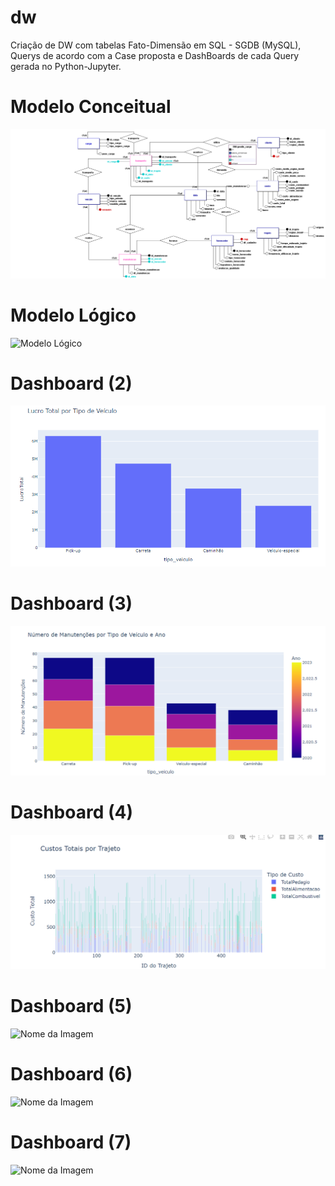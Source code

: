 # dw
Criação de DW com tabelas Fato-Dimensão em SQL - SGDB (MySQL), Querys de acordo com a Case proposta e DashBoards de cada Query gerada no Python-Jupyter.
# Modelo Conceitual
![Modelo Conceitual](https://github.com/5lyss2s1l2ss1ndr4/dw/blob/main/Conceitual_1.png)
# Modelo Lógico
![Modelo Lógico](https://github.com/5lyss2s1l2ss1ndr4/dw/blob/main/L%C3%B3gico_1.png)
# Dashboard (2)
![Nome da Imagem](https://github.com/5lyss2s1l2ss1ndr4/dw/blob/main/dashboard_query_ex(2).png)
# Dashboard (3)
![Nome da Imagem](https://github.com/5lyss2s1l2ss1ndr4/dw/blob/main/dashboard_query_ex(3).png)
# Dashboard (4)
![Nome da Imagem](https://github.com/5lyss2s1l2ss1ndr4/dw/blob/main/dashboard_query_ex(4).png)
# Dashboard (5)
![Nome da Imagem](caminho/para/a/imagem.jpg)
# Dashboard (6)
![Nome da Imagem](caminho/para/a/imagem.jpg)
# Dashboard (7)
![Nome da Imagem](caminho/para/a/imagem.jpg)
